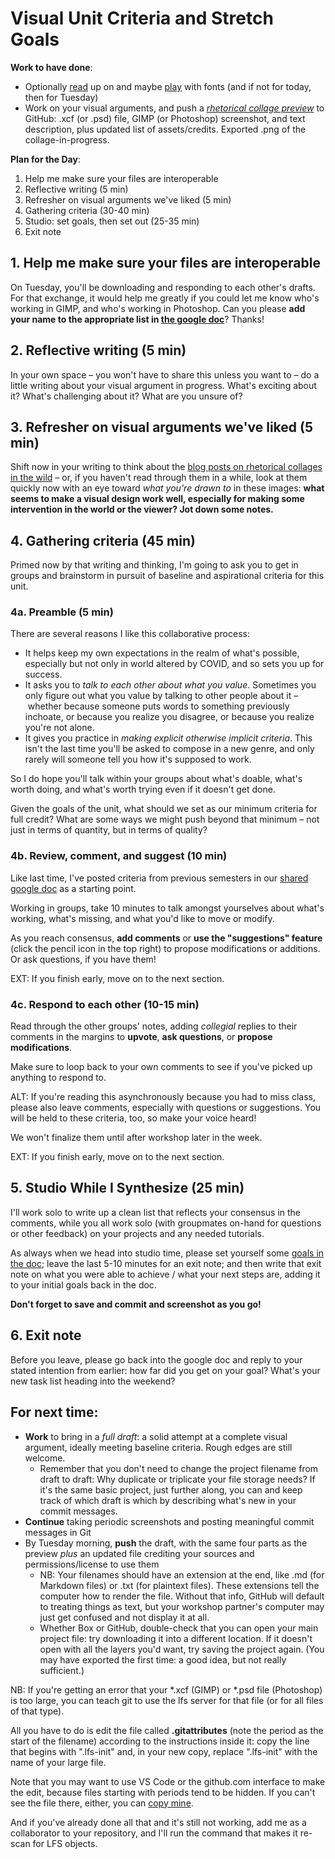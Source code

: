
# Visual Unit Criteria and Stretch Goals

**Work to have done**:

* Optionally [read]({{site.canvas_url}}/assignments/1092062) up on and maybe [play](http://www.typeconnection.com) with fonts (and if not for today, then for Tuesday)
* Work on your visual arguments, and push a _[rhetorical collage preview](https://github.com/benmiller314/visual-argument-cdm{{site.course.slugterm}}#deadlines-and-products)_ to GitHub: .xcf (or .psd) file, GIMP (or Photoshop) screenshot, and text description, plus updated list of assets/credits. Exported .png of the collage-in-progress.

**Plan for the Day**:
1. Help me make sure your files are interoperable
2. Reflective writing (5 min)
3. Refresher on visual arguments we've liked (5 min)
4. Gathering criteria (30-40 min)
5. Studio: set goals, then set out (25-35 min)
6. Exit note

## 1. Help me make sure your files are interoperable

On Tuesday, you'll be downloading and responding to each other's drafts. For that exchange, it would help me greatly if you could let me know who's working in GIMP, and who's working in Photoshop. Can you please **add your name to the appropriate list in [the google doc](http://bit.ly/cdm{{site.course.slugterm}}-notes)**? Thanks!

## 2. Reflective writing (5 min)
<div class="alert alert-success">
In your own space – you won't have to share this unless you want to – do a little writing about your visual argument in progress. What's exciting about it? What's challenging about it? What are you unsure of?
</div>

## 3. Refresher on visual arguments we've liked (5 min)
Shift now in your writing to think about the [blog posts on rhetorical collages in the wild]({{site.github.issues_url}}/7) – or, if you haven't read through them in a while, look at them quickly now with an eye toward _what you're drawn to_ in these images: **what seems to make a visual design work well, especially for making some intervention in the world or the viewer? Jot down some notes.**

## 4. Gathering criteria (45 min)
Primed now by that writing and thinking, I'm going to ask you to get in groups and brainstorm in pursuit of baseline and aspirational criteria for this unit.

### 4a. Preamble (5 min)
There are several reasons I like this collaborative process:

* It helps keep my own expectations in the realm of what's possible, especially but not only in world altered by COVID, and so sets you up for success.
* It asks you to *talk to each other about what you value*. Sometimes you only figure out what you value by talking to other people about it – whether because someone puts words to something previously inchoate, or because you realize you disagree, or because you realize you're not alone.
* It gives you practice in *making explicit otherwise implicit criteria*. This isn't the last time you'll be asked to compose in a new genre, and only rarely will someone tell you how it's supposed to work.

So I do hope you'll talk within your groups about what's doable, what's worth doing, and what's worth trying even if it doesn't get done.

Given the goals of the unit, what should we set as our minimum criteria for full credit? What are some ways we might push beyond that minimum – not just in terms of quantity, but in terms of quality?

### 4b. Review, comment, and suggest (10 min)
Like last time, I've posted criteria from previous semesters in our [shared google doc](http://bit.ly/cdm{{site.course.slugterm}}-notes#heading=h.8l9rdeqawbpw) as a starting point.

<div class="alert alert-success">
Working in groups, take 10 minutes to talk amongst yourselves about what's working, what's missing, and what you'd like to move or modify.

As you reach consensus, <strong>add comments</strong> or <strong>use the "suggestions" feature</strong> (click the pencil icon in the top right) to propose modifications or additions. Or ask questions, if you have them!
</div>

EXT: If you finish early, move on to the next section.


### 4c. Respond to each other (10-15 min)
Read through the other groups' notes, adding *collegial* replies to their comments in the margins to **upvote**, **ask questions**, or **propose modifications**.

Make sure to loop back to your own comments to see if you've picked up anything to respond to.

<div class="alert alert-warning">
ALT: If you're reading this asynchronously because you had to miss class, please also leave comments, especially with questions or suggestions. You will be held to these criteria, too, so make your voice heard!

We won't finalize them until after workshop later in the week.
</div>

EXT: If you finish early, move on to the next section.

## 5. Studio While I Synthesize (25 min)

I'll work solo to write up a clean list that reflects your consensus in the comments, while you all work solo (with groupmates on-hand for questions or other feedback) on your projects and any needed tutorials.

<div class="alert alert-success">As always when we head into studio time, please set yourself some <a href="http://bit.ly/cdm{{site.course.slugterm}}-notes#heading=h.nvhvwfwarnzr">goals in the doc</a>; leave the last 5-10 minutes for an exit note; and then write that exit note on what you were able to achieve / what your next steps are, adding it to your initial goals back in the doc.</div>

<p class="text-center"><strong>Don't forget to save and commit and screenshot as you go!</strong></p>
<!--
<div class="alert alert-warning">
NB: If you're joining us asynchronously, please do add your goals and reflections to the doc whenever you're able to "do" today's lesson.
</div> -->


<!-- EXT: If you're feeling stuck in studio, check to see if you can answer questions in the doc; otherwise, use any remaining time to work on your projects and view any needed tutorials. -->

## 6. Exit note
Before you leave, please go back into the google doc and reply to your stated intention from earlier: how far did you get on your goal? What's your new task list heading into the weekend?


## For next time:
* **Work** to bring in a _full draft_: a solid attempt at a complete visual argument, ideally meeting baseline criteria. Rough edges are still welcome.
  - Remember that you don't need to change the project filename from draft to draft: Why duplicate or triplicate your file storage needs? If it's the same basic project, just further along, you can and keep track of which draft is which by describing what's new in your commit messages.
* **Continue** taking periodic screenshots and posting meaningful commit messages in Git
* By Tuesday morning, **push** the draft, with the same four parts as the preview *plus* an updated file crediting your sources and permissions/license to use them
  - NB: Your filenames should have an extension at the end, like .md (for Markdown files) or .txt (for plaintext files). These extensions tell the computer how to render the file. Without that info, GitHub will default to treating things as text, but your workshop partner's computer may just get confused and not display it at all.
  - Whether Box or GitHub, double-check that you can open your main project file: try downloading it into a different location. If it doesn't open with all the layers you'd want, try saving the project again. (You may have exported the first time: a good idea, but not really sufficient.)


<div class="alert alert-info">
  <p>NB: If you're getting an error that your *.xcf (GIMP) or *.psd file (Photoshop) is too large, you can teach git to use the lfs server for that file (or for all files of that type). </p>

  <p>All you have to do is edit the file called <strong>.gitattributes</strong> (note the period as the start of the filename) according to the instructions inside it: copy the line that begins with ".lfs-init" and, in your new copy, replace ".lfs-init" with the name of your large file. </p>

  <p>Note that you may want to use VS Code or the github.com interface to make the edit, because files starting with periods tend to be hidden. If you can't see the file there, either, you can <a href="https://github.com/benmiller314/visual-argument-{{site.course.slugterm}}/blob/master/.gitattributes">copy mine</a>. </p>

  <p>And if you've already done all that and it's still not working, add me as a collaborator to your repository, and I'll run the command that makes it re-scan for LFS objects.</p>
</div>


<!--
<div class="alert alert-danger"><strong>If you couldn't get git-lfs working</strong>, and even a zip file is too big for GitHub, <a href="https://www.technology.pitt.edu/services/cloud-collaboration-box-and-onedrive">you can use OneDrive</a> to share your files. But please still do use git to keep track of your revision choices when possible, perhaps by committing screenshots with noes. And may I suggest adding a link to your OneDrive folder in your GitHub repository's README.md?
</div>
-->
